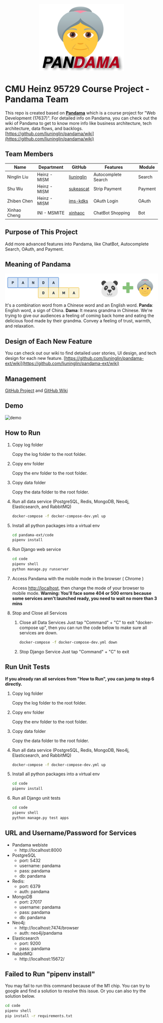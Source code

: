 <p align="center">
  <img src="./docs/assets/logo.png">
</p>

# CMU Heinz 95729 Course Project - Pandama Team

This repo is created based on [**Pandama**](https://github.com/liuninglin/pandama) which is a course project for "Web Development (17637)". For detailed info on Pandama, you can check out the wiki of Pandama to get to know more info like business architecture, tech architecture, data flows, and backlogs. [https://github.com/liuninglin/pandama/wiki](https://github.com/liuninglin/pandama/wiki)

## Team Members

| Name | Department  | GitHub | Features | Module |
|---|---|---|---|---|
| Ninglin Liu | Heinz - MISM | [liuninglin](https://github.com/liuninglin) | Autocomplete Search | Search |
| Shu Wu | Heinz - MISM | [sukeascat](https://github.com/sukeascat) | Strip Payment | Payment |
| Zhiben Chen | Heinz - MISM | [ims-kdks](https://github.com/ims-kdks) | OAuth Login | OAuth |
| Xinhao Cheng | INI - MSMITE | [xinhaoc](https://github.com/xinhaoc) | ChatBot Shopping | Bot |

## Purpose of This Project

Add more advanced features into Pandama, like ChatBot, Autocomplete Search, OAuth, and Payment.

## Meaning of Pandama

![meaning of pandama](docs/assets/pandama-name-meaning.png)
It's a combination word from a Chinese word and an English word.
**Panda**: English word, a sign of China.
**Dama**: It means grandma in Chinese. We're trying to give our audiences a feeling of coming back home and eating the delicious food made by their grandma. Convey a feeling of trust, warmth, and relaxation.

## Design of Each New Feature

You can check out our wiki to find detailed user stories, UI design, and tech design for each new feature.
[https://github.com/liuninglin/pandama-ext/wiki](https://github.com/liuninglin/pandama-ext/wiki)

## Management

[GitHub Project](https://github.com/users/liuninglin/projects/1) and [GitHub Wiki](https://github.com/liuninglin/pandama-ext/wiki)

## Demo

![demo](/docs/assets/demo.gif)

## How to Run

1. Copy log folder

   Copy the log folder to the root folder.

2. Copy env folder
  
   Copy the env folder to the root folder.

3. Copy data folder
  
   Copy the data folder to the root folder.

4. Run all data service (PostgreSQL, Redis, MongoDB, Neo4j, Elasticsearch, and RabbitMQ)

   ```bash
   docker-compose -f docker-compose-dev.yml up
   ```

5. Install all python packages into a virtual env

   ```bash
   cd pandama-ext/code
   pipenv install
   ```

6. Run Django web service

   ```bash
   cd code
   pipenv shell
   python manage.py runserver
   ```

7. Access Pandama with the mobile mode in the browser ( Chrome )

   Access [http://localhost](http://localhost), then change the mode of your browser to mobile mode.
   **Warning: You'll face some 404 or 500 errors because some services aren't launched ready, you need to wait no more than 3 mins**

8. Stop and Close all Services
    1. Close all Data Services
      Just tap "Command" + "C" to exit "docker-compose up", then you can run the code below to make sure all services are down.

         ```bash
         docker-compose -f docker-compose-dev.yml down
         ```

    2. Stop Django Service
      Just tap "Command" + "C" to exit

## Run Unit Tests

**If you already ran all services from "How to Run", you can jump to step 6 directly.**

1. Copy log folder

   Copy the log folder to the root folder.

2. Copy env folder

   Copy the env folder to the root folder.

3. Copy data folder

   Copy the data folder to the root folder.

4. Run all data service (PostgreSQL, Redis, MongoDB, Neo4j, Elasticsearch, and RabbitMQ)

   ```bash
   docker-compose -f docker-compose-dev.yml up
   ```

5. Install all python packages into a virtual env

   ```bash
   cd code
   pipenv install
   ```

6. Run all Django unit tests

   ```bash
   cd code
   pipenv shell
   python manage.py test apps
   ```

## URL and Username/Password for Services

- Pandama webiste
  - http://localhost:8000
- PostgreSQL
  - port: 5432
  - username: pandama
  - pass: pandama
  - db: pandama
- Redis:
  - port: 6379
  - auth: pandama
- MongoDB
  - port: 27017
  - username: pandama
  - pass: pandama
  - db: pandama
- Neo4j:
  - http://localhost:7474/browser
  - auth: neo4j/pandama
- Elasticsearch
  - port: 9200
  - pass: pandama
- RabbitMQ:
  - http://localhost:15672/

## Failed to Run "pipenv install"

You may fail to run this command because of the M1 chip. You can try to google and find a solution to resolve this issue. Or you can also try the solution below.

```bash
cd code
pipenv shell
pip install -r requirements.txt
```
